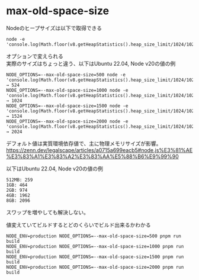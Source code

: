 # max-old-space-size

Nodeのヒープサイズは以下で取得できる
```
node -e 'console.log(Math.floor(v8.getHeapStatistics().heap_size_limit/1024/1024))'
```

オプションで変えられる  
実際のサイズはちょっと違う、以下はUbuntu 22.04, Node v20の値の例
```
NODE_OPTIONS=--max-old-space-size=500 node -e 'console.log(Math.floor(v8.getHeapStatistics().heap_size_limit/1024/1024))'
→ 524
NODE_OPTIONS=--max-old-space-size=1000 node -e 'console.log(Math.floor(v8.getHeapStatistics().heap_size_limit/1024/1024))'
→ 1024
NODE_OPTIONS=--max-old-space-size=1500 node -e 'console.log(Math.floor(v8.getHeapStatistics().heap_size_limit/1024/1024))'
→ 1524
NODE_OPTIONS=--max-old-space-size=2000 node -e 'console.log(Math.floor(v8.getHeapStatistics().heap_size_limit/1024/1024))'
→ 2024
```

デフォルト値は実質環境依存値で、主に物理メモリサイズが影響。  
https://zenn.dev/legalscape/articles/a0715a699eacb5#node.js%E3%81%AE%E3%83%A1%E3%83%A2%E3%83%AA%E5%88%B6%E9%99%90

以下はUbuntu 22.04, Node v20の値の例
```
512MB: 259
1GB: 464
2GB: 974
4GB: 1962
8GB: 2096
```

スワップを増やしても解決しない。

値変えていてビルドするとどのくらいでビルド出来るかわかる
```
NODE_ENV=production NODE_OPTIONS=--max-old-space-size=500 pnpm run build
NODE_ENV=production NODE_OPTIONS=--max-old-space-size=1000 pnpm run build
NODE_ENV=production NODE_OPTIONS=--max-old-space-size=1500 pnpm run build
NODE_ENV=production NODE_OPTIONS=--max-old-space-size=2000 pnpm run build
```
